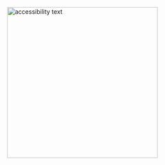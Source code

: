 
  <img src="https://www.google.com/imgres?imgurl=https%3A%2F%2Fhelpx.adobe.com%2Fcontent%2Fdam%2Fhelp%2Fen%2Fphotoshop%2Fusing%2Fconvert-color-image-black-white%2Fjcr_content%2Fmain-pars%2Fbefore_and_after%2Fimage-before%2FLandscape-Color.jpg&imgrefurl=https%3A%2F%2Fhelpx.adobe.com%2Fphotoshop%2Fusing%2Fconvert-color-image-black-white.html&tbnid=2DNOEjVi-CBaYM&vet=12ahUKEwivl5rF16P7AhXKwYUKHeXpAK4QMygSegUIARDjAQ..i&docid=AOz9-XMe1ixZJM&w=1601&h=664&q=image&ved=2ahUKEwivl5rF16P7AhXKwYUKHeXpAK4QMygSegUIARDjAQ" width="350" alt="accessibility text">
